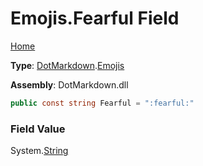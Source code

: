 # Emojis\.Fearful Field

[Home](../../../README.md)

**Type**: [DotMarkdown](../../README.md)\.[Emojis](../README.md)

**Assembly**: DotMarkdown\.dll

```csharp
public const string Fearful = ":fearful:"
```

### Field Value

System\.[String](https://docs.microsoft.com/en-us/dotnet/api/system.string)